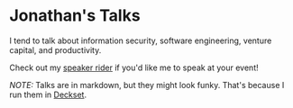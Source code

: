 Jonathan's Talks
===================

I tend to talk about information security, software engineering, venture capital, and productivity. 

Check out my [speaker rider](./speaker_rider.md) if you'd like me to speak at your event!

*NOTE:* Talks are in markdown, but they might look funky.  That's because I run them in [Deckset](http://decksetapp.com/).
